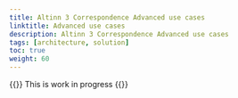 ```yaml
---
title: Altinn 3 Correspondence Advanced use cases
linktitle: Advanced use cases
description: Altinn 3 Correspondence Advanced use cases
tags: [architecture, solution]
toc: true
weight: 60
---
```


{{<notice warning>}} <!-- info -->
This is work in progress
{{</notice>}}
